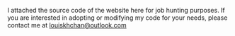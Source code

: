 I attached the source code of the website here for job hunting purposes. If you are interested in adopting or modifying my code for your needs, please contact me at louiskhchan@outlook.com
